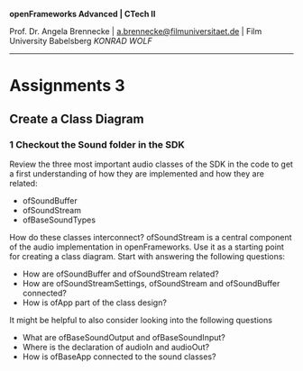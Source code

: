 <!-- ---  
title: openFrameworks Advanced
author: Angela Brennecke
affiliation: Film University Babelsberg KONRAD WOLF
date: Winter term 2019/20
---   -->
**openFrameworks Advanced | CTech II**

Prof. Dr. Angela Brennecke | a.brennecke@filmuniversitaet.de | Film University Babelsberg *KONRAD WOLF*

---

# Assignments 3

## Create a Class Diagram

### 1 Checkout the Sound folder in the SDK

Review the three most important audio classes of the SDK in the code to get a first understanding of how they are implemented and how they are related:

- ofSoundBuffer
- ofSoundStream
- ofBaseSoundTypes

How do these classes interconnect? ofSoundStream is a central component of the audio implementation in openFrameworks. Use it as a starting point for creating a class diagram. Start with answering the following questions:

- How are ofSoundBuffer and ofSoundStream related?
- How are ofSoundStreamSettings, ofSoundStream and ofSoundBuffer connected?
- How is ofApp part of the class design?

It might be helpful to also consider looking into the following questions

- What are ofBaseSoundOutput and ofBaseSoundInput?
- Where is the declaration of audioIn and audioOut?
- How is ofBaseApp connected to the sound classes?